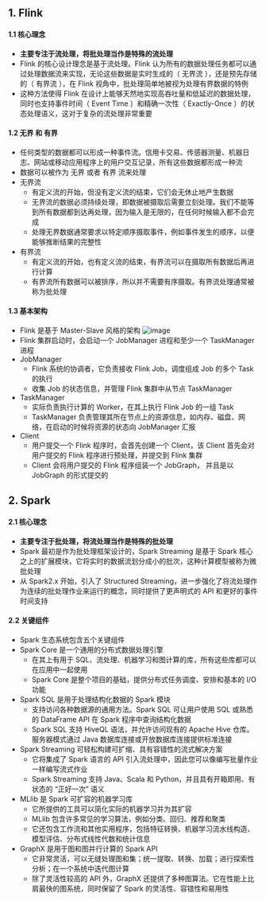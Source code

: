 ## 1. Flink

#### 1.1 核心理念

- **主要专注于流处理，将批处理当作是特殊的流处理**
- Flink 的核心设计理念是基于流处理。Flink 认为所有的数据处理任务都可以通过处理数据流来实现，无论这些数据是实时生成的（ 无界流 ），还是预先存储的（ 有界流 ），在 Flink 视角中，批处理简单地被视为处理有界数据的特例
- 这种方法使得 Flink 在设计上能够天然地实现高吞吐量和低延迟的数据处理，同时也支持事件时间（ Event Time ）和精确一次性（ Exactly-Once ）的状态处理语义，这对于复杂的流处理非常重要

#### 1.2 无界 和 有界

- 任何类型的数据都可以形成一种事件流。信用卡交易、传感器测量、机器日志、网站或移动应用程序上的用户交互记录，所有这些数据都形成一种流
- 数据可以被作为 无界 或者 有界 流来处理
- 无界流
  - 有定义流的开始，但没有定义流的结束，它们会无休止地产生数据
  - 无界流的数据必须持续处理，即数据被摄取后需要立刻处理。我们不能等到所有数据都到达再处理，因为输入是无限的，在任何时候输入都不会完成
  - 处理无界数据通常要求以特定顺序摄取事件，例如事件发生的顺序，以便能够推断结果的完整性
- 有界流
  - 有定义流的开始，也有定义流的结束，有界流可以在摄取所有数据后再进行计算
  - 有界流所有数据可以被排序，所以并不需要有序摄取。有界流处理通常被称为批处理

#### 1.3 基本架构

- Flink 是基于 Master-Slave 风格的架构
  ![image](https://github.com/user-attachments/assets/5e7c04b4-b57b-474c-b527-6d83ccdcd986)
- Flink 集群启动时，会启动一个 JobManager 进程和至少一个 TaskManager 进程
- JobManager
  - Flink 系统的协调者，它负责接收 Flink Job，调度组成 Job 的多个 Task 的执行
  - 收集 Job 的状态信息，并管理 Flink 集群中从节点 TaskManager
- TaskManager
  - 实际负责执行计算的 Worker，在其上执行 Flink Job 的一组 Task
  - TaskManager 负责管理其所在节点上的资源信息，如内存、磁盘、网络，在启动的时候将资源的状态向 JobManager 汇报
- Client
  - 用户提交一个 Flink 程序时，会首先创建一个 Client，该 Client 首先会对用户提交的 Flink 程序进行预处理，并提交到 Flink 集群
  - Client 会将用户提交的 Flink 程序组装一个 JobGraph， 并且是以 JobGraph 的形式提交的

## 2. Spark

#### 2.1 核心理念

- **主要专注于批处理，将流处理当作是特殊的批处理**
- Spark 最初是作为批处理框架设计的，Spark Streaming 是基于 Spark 核心之上的扩展模块，它将实时的数据流划分成小的批次，这种计算模型被称为微批处理
- 从 Spark2.x 开始，引入了 Structured Streaming，进一步强化了将流处理作为连续的批处理作业来运行的概念，同时提供了更声明式的 API 和更好的事件时间支持

#### 2.2 关键组件

- Spark 生态系统包含五个关键组件
- Spark Core 是一个通用的分布式数据处理引擎
  - 在其上有用于 SQL、流处理、机器学习和图计算的库，所有这些库都可以在应用中一起使用
  - Spark Core 是整个项目的基础，提供分布式任务调度、安排和基本的 I/O 功能
- Spark SQL 是用于处理结构化数据的 Spark 模块
  - 支持访问各种数据源的通用方法。Spark SQL 可让用户使用 SQL 或熟悉的 DataFrame API 在 Spark 程序中查询结构化数据
  - Spark SQL 支持 HiveQL 语法，并允许访问现有的 Apache Hive 仓库。服务器模式通过 Java 数据库连接或开放数据库连接提供标准连接
- Spark Streaming 可轻松构建可扩缩、具有容错性的流式解决方案
  - 它将集成了 Spark 语言的 API 引入流处理中，因此您可以像编写批量作业一样编写流式作业
  - Spark Streaming 支持 Java、Scala 和 Python，并且具有开箱即用、有状态的 “正好一次” 语义
- MLlib 是 Spark 可扩容的机器学习库
  - 它所提供的工具可以简化实际的机器学习并为其扩容
  - MLlib 包含许多常见的学习算法，例如分类、回归、推荐和聚类
  - 它还包含工作流和其他实用程序，包括特征转换、机器学习流水线构造、模型评估、分布式线性代数和统计信息
- GraphX 是用于图和图并行计算的 Spark API
  - 它非常灵活，可以无缝处理图和集；统一提取、转换、加载；进行探索性分析；在一个系统中迭代图计算
  - 除了灵活性较高的 API 外，GraphX 还提供了多种图算法。它在性能上比肩最快的图系统，同时保留了 Spark 的灵活性、容错性和易用性
